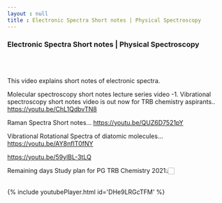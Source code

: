 ```yaml
---
layout : null
title : Electronic Spectra Short notes | Physical Spectroscopy
---
```

<h3>Electronic Spectra Short notes | Physical Spectroscopy</h3><br>
<br><p>This video explains short notes of electronic spectra.

Molecular spectroscopy short notes lecture series video -1.
Vibrational spectroscopy short notes video is out now for TRB chemistry aspirants.. 
https://youtu.be/ChL1QdbvTN8

Raman Spectra Short notes...
https://youtu.be/QUZ6D7521pY

Vibrational Rotational Spectra of diatomic molecules...
https://youtu.be/AY8nfIT0fNY



https://youtu.be/59ylBL-3tLQ

Remaining days Study plan for PG TRB Chemistry 2021👆🏻</p><br>
{% include youtubePlayer.html id='DHe9LRGcTFM' %}<br>